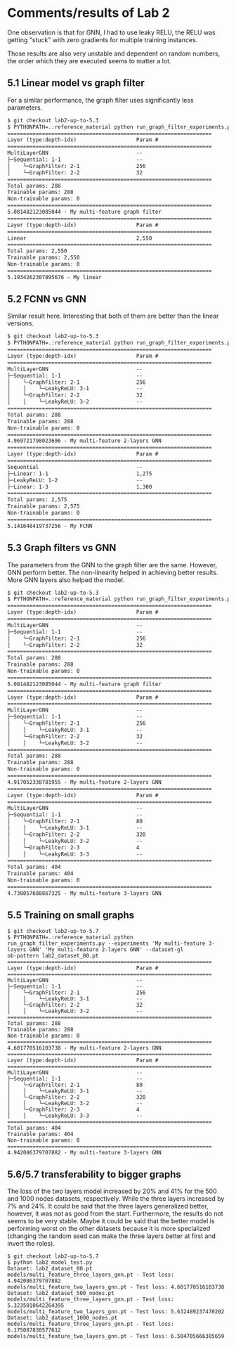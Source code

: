 # Comments/results of Lab 2

One observation is that for GNN, I had to use leaky RELU, the RELU was getting "stuck" with zero gradients for multiple
training instances.

Those results are also very unstable and dependent on random numbers, the order which they are executed seems to matter
a lot.

## 5.1 Linear model vs graph filter

For a similar performance, the graph filter uses significantly less parameters.

```txt
$ git checkout lab2-up-to-5.3
$ PYTHONPATH=.:reference_material python run_graph_filter_experiments.py --experiments 'My linear' 'My multi-feature graph filter'
=================================================================
Layer (type:depth-idx)                   Param #
=================================================================
MultiLayerGNN                            --
├─Sequential: 1-1                        --
│    └─GraphFilter: 2-1                  256
│    └─GraphFilter: 2-2                  32
=================================================================
Total params: 288
Trainable params: 288
Non-trainable params: 0
=================================================================
5.081482123085044 - My multi-feature graph filter
=================================================================
Layer (type:depth-idx)                   Param #
=================================================================
Linear                                   2,550
=================================================================
Total params: 2,550
Trainable params: 2,550
Non-trainable params: 0
=================================================================
5.1934262307895676 - My linear
```

## 5.2 FCNN vs GNN

Similar result here. Interesting that both of them are better than the linear versions.

```txt
$ git checkout lab2-up-to-5.3
$ PYTHONPATH=.:reference_material python run_graph_filter_experiments.py --experiments 'My FCNN' 'My multi-feature 2-layers GNN'
=================================================================
Layer (type:depth-idx)                   Param #
=================================================================
MultiLayerGNN                            --
├─Sequential: 1-1                        --
│    └─GraphFilter: 2-1                  256
│    │    └─LeakyReLU: 3-1               --
│    └─GraphFilter: 2-2                  32
│    │    └─LeakyReLU: 3-2               --
=================================================================
Total params: 288
Trainable params: 288
Non-trainable params: 0
=================================================================
4.969721798023696 - My multi-feature 2-layers GNN
=================================================================
Layer (type:depth-idx)                   Param #
=================================================================
Sequential                               --
├─Linear: 1-1                            1,275
├─LeakyReLU: 1-2                         --
├─Linear: 1-3                            1,300
=================================================================
Total params: 2,575
Trainable params: 2,575
Non-trainable params: 0
=================================================================
5.141648419737256 - My FCNN
```

## 5.3 Graph filters vs GNN

The parameters from the GNN to the graph filter are the same. However, GNN perform better. The non-linearity helped in achieving better results. More GNN layers also helped the model.

```txt
$ git checkout lab2-up-to-5.3
$ PYTHONPATH=.:reference_material python run_graph_filter_experiments.py --experiments 'My multi-feature graph filter' 'My multi-feature 2-layers GNN' 'My multi-feature 3-layers GNN'
=================================================================
Layer (type:depth-idx)                   Param #
=================================================================
MultiLayerGNN                            --
├─Sequential: 1-1                        --
│    └─GraphFilter: 2-1                  256
│    └─GraphFilter: 2-2                  32
=================================================================
Total params: 288
Trainable params: 288
Non-trainable params: 0
=================================================================
5.081482123085044 - My multi-feature graph filter
=================================================================
Layer (type:depth-idx)                   Param #
=================================================================
MultiLayerGNN                            --
├─Sequential: 1-1                        --
│    └─GraphFilter: 2-1                  256
│    │    └─LeakyReLU: 3-1               --
│    └─GraphFilter: 2-2                  32
│    │    └─LeakyReLU: 3-2               --
=================================================================
Total params: 288
Trainable params: 288
Non-trainable params: 0
=================================================================
4.917052338781955 - My multi-feature 2-layers GNN
=================================================================
Layer (type:depth-idx)                   Param #
=================================================================
MultiLayerGNN                            --
├─Sequential: 1-1                        --
│    └─GraphFilter: 2-1                  80
│    │    └─LeakyReLU: 3-1               --
│    └─GraphFilter: 2-2                  320
│    │    └─LeakyReLU: 3-2               --
│    └─GraphFilter: 2-3                  4
│    │    └─LeakyReLU: 3-3               --
=================================================================
Total params: 404
Trainable params: 404
Non-trainable params: 0
=================================================================
4.738057688867325 - My multi-feature 3-layers GNN
```

## 5.5 Training on small graphs

```text
$ git checkout lab2-up-to-5.7
$ PYTHONPATH=.:reference_material python run_graph_filter_experiments.py --experiments 'My multi-feature 3-layers GNN' 'My multi-feature 2-layers GNN' --dataset-gl
ob-pattern lab2_dataset_00.pt
=================================================================
Layer (type:depth-idx)                   Param #
=================================================================
MultiLayerGNN                            --
├─Sequential: 1-1                        --
│    └─GraphFilter: 2-1                  256
│    │    └─LeakyReLU: 3-1               --
│    └─GraphFilter: 2-2                  32
│    │    └─LeakyReLU: 3-2               --
=================================================================
Total params: 288
Trainable params: 288
Non-trainable params: 0
=================================================================
4.601770516103738 - My multi-feature 2-layers GNN
=================================================================
Layer (type:depth-idx)                   Param #
=================================================================
MultiLayerGNN                            --
├─Sequential: 1-1                        --
│    └─GraphFilter: 2-1                  80
│    │    └─LeakyReLU: 3-1               --
│    └─GraphFilter: 2-2                  320
│    │    └─LeakyReLU: 3-2               --
│    └─GraphFilter: 2-3                  4
│    │    └─LeakyReLU: 3-3               --
=================================================================
Total params: 404
Trainable params: 404
Non-trainable params: 0
=================================================================
4.942086379707882 - My multi-feature 3-layers GNN
```

## 5.6/5.7 transferability to bigger graphs

The loss of the two layers model increased by 20% and 41% for the 500 and 1000 nodes datasets, respectively. While the
three layers increased by 7% and 24%. It could be said that the three layers generalized better, however, it was not as
good from the start. Furthermore, the results do not seems to be very stable. Maybe it could be said that the better
model is performing worst on the other datasets because it is more specialized (changing the random seed can make the
three layers better at first and invert the roles).

```text
$ git checkout lab2-up-to-5.7
$ python lab2_model_test.py
Dataset: lab2_dataset_00.pt
models/multi_feature_three_layers_gnn.pt - Test loss: 4.942086379707882
models/multi_feature_two_layers_gnn.pt - Test loss: 4.601770516103738
Dataset: lab2_dataset_500_nodes.pt
models/multi_feature_three_layers_gnn.pt - Test loss: 5.3235010642264395
models/multi_feature_two_layers_gnn.pt - Test loss: 5.632489237470202
Dataset: lab2_dataset_1000_nodes.pt
models/multi_feature_three_layers_gnn.pt - Test loss: 6.175087830577612
models/multi_feature_two_layers_gnn.pt - Test loss: 6.504705666305659
```
